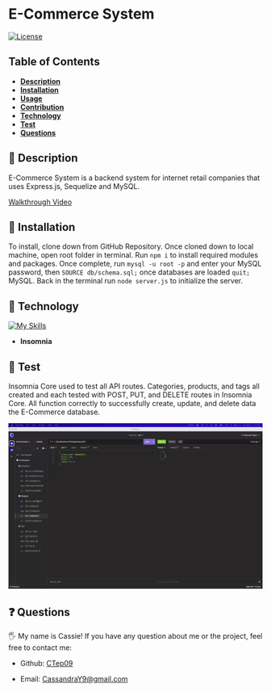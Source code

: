 # E-Commerce System

[![License](https://img.shields.io/badge/license-MIT-ff69b4)](https://opensource.org/license/MIT)

## Table of Contents

- [**Description**](#📑-description)
- [**Installation**](#💾-installation)
- [**Usage**](#💻-usage)
- [**Contribution**](#🤝-contribution)
- [**Technology**](#🚀-technology)
- [**Test**](#🧪-test)
- [**Questions**](#❓-questions)

## 📑 Description
E-Commerce System is a backend system for internet retail companies that uses Express.js, Sequelize and MySQL.  

[Walkthrough Video](https://youtu.be/FRAp8rHW3J8)

## 💾 Installation
To install, clone down from GitHub Repository. Once cloned down to local machine, open root folder in terminal. Run `npm i` to install required modules and packages. Once complete, run `mysql -u root -p` and enter your MySQL password, then `SOURCE db/schema.sql;` once databases are loaded `quit;` MySQL. Back in the terminal run `node server.js` to initialize the server. 

## 🚀 Technology
[![My Skills](https://skillicons.dev/icons?i=js,nodejs,mysql)](https://skillicons.dev)

- **Insomnia**

## 🧪 Test
Insomnia Core used to test all API routes. Categories, products, and tags all created and each tested with POST, PUT, and DELETE routes in Insomnia Core. All function correctly to successfully create, update, and delete data the E-Commerce database. 

![Insomnia testing](./images/insomnia-get.gif)


## ❓ Questions

🖐 My name is Cassie! If you have any question about me or the project, feel free to contact me:

- Github: [CTep09](https://github.com/CTep09)

- Email: [CassandraY9@gmail.com](mailto:cassandray9@gmail.com)
